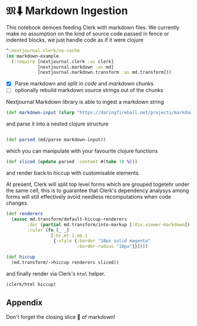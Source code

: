 # $\mathfrak{M}\!⬇$ Markdown Ingestion

This notebook demoes feeding Clerk with markdown files. We currently make no assumption on the kind of source code passed in fence or indented blocks, we just handle code as if it were clojure  

```clj
^:nextjournal.clerk/no-cache
(ns markdown-example
  (:require [nextjournal.clerk :as clerk]
            [nextjournal.markdown :as md]
            [nextjournal.markdown.transform :as md.transform]))
```

- [x] Parse markdown and split in _code_ and _markdown_ chunks
- [ ] optionally rebuild markdown source strings out of the chunks

Nextjournal Markdown library is able to ingest a markdown string

```clj 
(def markdown-input (slurp "https://daringfireball.net/projects/markdown/syntax.text"))
```

and parse it into a nested clojure structure 

```clj 

(def parsed (md/parse markdown-input))
```

which you can manipulate with your favourite clojure functions

```clj 
(def sliced (update parsed :content #(take 10 %)))
```

and render back to hiccup with customisable elements. 

At present, Clerk will split top level forms which are grouped togetehr under the same cell, this is to guarantee that Clerk's dependency analysys among forms will still effectively avoid needless recomputations when code changes.

```clj 
(def renderers 
  (assoc md.transform/default-hiccup-renderers 
        :doc (partial md.transform/into-markup [:div.viewer-markdown])
        :ruler (fn [_ _]
                 [:hr.mt-1.mb-1
                  {:style {:border "10px solid magenta" 
                           :border-radius "10px"}}])))

(def hiccup 
  (md.transform/->hiccup renderers sliced))
```

and finally render via Clerk's `html` helper.

```clj
(clerk/html hiccup)
```

## Appendix

Don't forget the closing slice 🍕 of markdown! 
